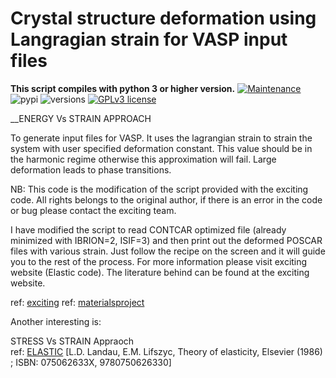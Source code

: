 # Crystal structure deformation using Langragian strain for VASP input files
**This script compiles with python 3 or higher version.**
[![Maintenance](https://img.shields.io/badge/Maintained%3F-yes-green.svg)](https://GitHub.com/Naereen/StrapDown.js/graphs/commit-activity)
![pypi](https://img.shields.io/pypi/v/pybadges.svg)
![versions](https://img.shields.io/pypi/pyversions/pybadges.svg)
[![GPLv3 license](https://img.shields.io/badge/License-GPLv3-blue.svg)](http://perso.crans.org/besson/LICENSE.html)

__ENERGY Vs STRAIN APPROACH

To generate input files for VASP. It uses the lagrangian strain to strain the system with user specified deformation constant. This value should be in the harmonic regime otherwise this approximation will fail. Large deformation leads to phase transitions.

NB: This code is the modification of the script provided with the exciting code. All rights belongs to the original author,
if there is an error in the code or bug please contact the exciting team.

I have modified the script to read CONTCAR optimized file (already minimized with IBRION=2, ISIF=3) and then print out the deformed POSCAR files with various strain.
Just follow the recipe on the screen and it will guide you to the rest of the process. For more information please visit exciting website (Elastic code).
The literature behind can be found at the exciting website.


ref: [exciting](http://exciting-code.org/nitrogen-energy-vs-strain-calculations)
ref: [materialsproject](https://wiki.materialsproject.org/Elasticity_calculations)

Another interesting is:

STRESS Vs STRAIN Appraoch  
ref: [ELASTIC](https://elastic.readthedocs.io/en/stable/index.html) 
[L.D. Landau, E.M. Lifszyc, Theory of elasticity, Elsevier (1986) ; ISBN: 075062633X, 9780750626330]
